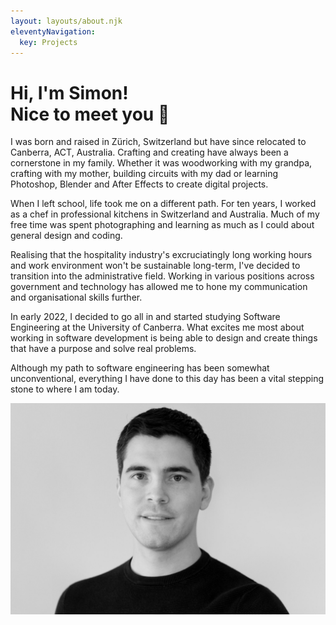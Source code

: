 ```yaml
---
layout: layouts/about.njk
eleventyNavigation:
  key: Projects
---
```


# Hi, I'm Simon! <br> Nice to meet you 👋

I was born and raised in Zürich, Switzerland but have since relocated to Canberra, ACT, Australia.
Crafting and creating have always been a cornerstone in my family. Whether it was woodworking with my grandpa, crafting with my mother, building circuits with my dad or learning Photoshop, Blender and After Effects to create digital projects.

When I left school, life took me on a different path. For ten years, I worked as a chef in professional kitchens in Switzerland and Australia. Much of my free time was spent photographing and learning as much as I could about general design and coding.

Realising that the hospitality industry's excruciatingly long working hours and work environment won't be sustainable long-term, I've decided to transition into the administrative field. Working in various positions across government and technology has allowed me to hone my communication and organisational skills further.

In early 2022, I decided to go all in and started studying Software Engineering at the University of Canberra. What excites me most about working in software development is being able to design and create things that have a purpose and solve real problems.

Although my path to software engineering has been somewhat unconventional, everything I have done to this day has been a vital stepping stone to where I am today.

![](/assets/img/Simon_Portrait_2022_small.jpg)
